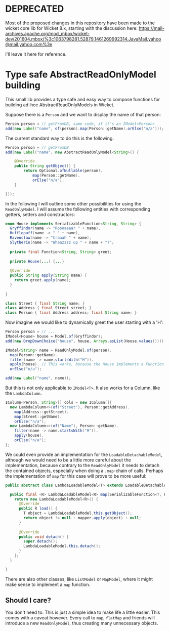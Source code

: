 # DEPRECATED

Most of the proposed changes in this repository have been made to the wicket core lib for Wicket 8.x, starting with the discussion here:
https://mail-archives.apache.org/mod_mbox/wicket-dev/201604.mbox/%3c1063798281.52879.1461269992314.JavaMail.yahoo@mail.yahoo.com%3e

I'll leave it here for reference.

# Type safe AbstractReadOnlyModel building

This small lib provides a type safe and easy way to compose functions for building
ad-hoc AbstractReadOnlyModels in Wicket.

Suppose there is a `Person` and we want to display the name of that person: 

```java
Person person = // getFromDB, same code, if it's an IModel<Person>
add(new Label("name", of(person).map(Person::getName).orElse("n/a")));
```

The current standard way to do this is the following.

```java
Person person = // getFromDB
add(new Label("name", new AbstractReadOnlyModel<String>() {

    @Override
    public String getObject() {
        return Optional.ofNullable(person).
            map(Person::getName).
            orElse("n/a");
    }

}));
```

In the following I will outline some other possibilities for using the `ReadOnlyModel`. I will assume the following entities with corresponding getters, setters and constructors: 

```java
enum House implements SerializableFunction<String, String> {
  Gryffindor(name -> "Roooaaaar " + name),
  Hufflepuff(name -> " " + name),
  Ravenclaw(name -> "Craaah " + name),
  Slytherin(name -> "Whaazzzz up " + name + "?";
  
  private final Function<String, String> greet;
  
  private House(...) {...}
  
  @Override
  public String apply(String name) {
    return greet.apply(name);
  }
  
}

class Street { final String name; }
class Address { final Street street; }
class Person { final Address address; final String name; }
```

Now imagine we would like to dynamically greet the user starting with a 'H':

```java
Person person = // ...
IModel<House> house = Model.of(Gryffindor);
add(new DropDownChoice("house", house, Arrays.asList(House.values())));

IModel<String> name = ReadOnlyModel.of(person).
  map(Person::getName).
  filter(name -> name.startsWith("H")).
  apply(house). // This works, because the House implements a Function
  orElse("n/a");

add(new Label("name", name));
```

But this is not only applicable to `IModel<T>`. It also works for a Column, like the `LambdaColumn`.

```java
IColumn<Person, String>[] cols = new IColumn[]{
  new LambdaColumn<>(of("Street"), Person::getAddress).
    map(Address::getStreet).
    map(Street::getName).
    orElse("n/a"),
  new LambdaColumn<>(of("Name"), Person::getName).
    filter(name -> name.startsWith("H")).
    apply(house).
    orElse("n/a");
};
```

We could even provide an implementation for the `LoadableDetachableModel`, although we would
need to be a little more careful about the implementation, because contrary to the `ReadOnlyModel`
it needs to detach the contained objects, especially when doing a `.map`-chain of calls. Perhaps
the implementation of `map` for this case will prove to be more useful:

```java
public abstract class LambdaLoadableModel<T> extends LoadableDetachableModel<T> {

  public final <R> LambdaLoadableModel<R> map(SerializableFunction<T, R> mapper) {
    return new LambdaLoadableModel<R>() {
      @Override
      public R load() {
        T object = LambdaLoadableModel.this.getObject();
        return object != null : mapper.apply(object) : null;
      }
      
      @Override
      public void detach() {
        super.detach();
        LambdaLoadableModel.this.detach();
      }
    };
  }

}
```

There are also other classes, like `ListModel` or `MapModel`, where it might make sense
to implement a `map` function.

## Should I care?

You don't need to. This is just a simple idea to make life a little easier. 
This comes with a caveat however. Every call to `map`, `flatMap` and friends
will introduce a new `ReadOnlyModel`, thus creating many unnecessary objects.

